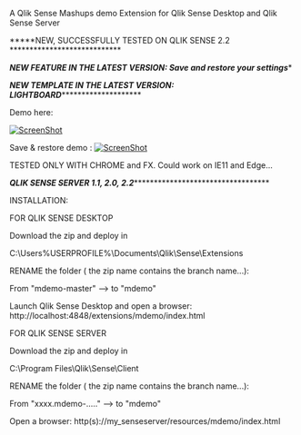 A Qlik Sense Mashups demo Extension for Qlik Sense Desktop and Qlik Sense Server

*****NEW, SUCCESSFULLY TESTED ON QLIK SENSE 2.2 ****************************

*****NEW FEATURE IN THE LATEST VERSION: Save and restore your settings******

*****NEW TEMPLATE IN THE LATEST VERSION: LIGHTBOARD*************************

Demo here:

[![ScreenShot](https://raw.githubusercontent.com/aalteirac/mdemo/master/thumb.png)](https://www.youtube.com/watch?v=USFK1hh5DWY)

Save & restore demo :
[![ScreenShot](https://raw.githubusercontent.com/aalteirac/mdemo/master/thumbSave.png)](https://www.youtube.com/watch?v=a3oOzo8evhM)


TESTED ONLY WITH CHROME and FX. Could work on IE11 and Edge...

*****QLIK SENSE SERVER 1.1, 2.0, 2.2***************************************

INSTALLATION:

FOR QLIK SENSE DESKTOP

  Download the zip and deploy in

  C:\Users\%USERPROFILE%\Documents\Qlik\Sense\Extensions

  RENAME the folder ( the zip name contains the branch name...):

  From "mdemo-master" --> to "mdemo"

  Launch Qlik Sense Desktop and open a browser: http://localhost:4848/extensions/mdemo/index.html

FOR QLIK SENSE SERVER

  Download the zip and deploy in

  C:\Program Files\Qlik\Sense\Client

  RENAME the folder ( the zip name contains the branch name...):

  From "xxxx.mdemo-....." --> to "mdemo"

  Open a browser: http(s)://my_senseserver/resources/mdemo/index.html